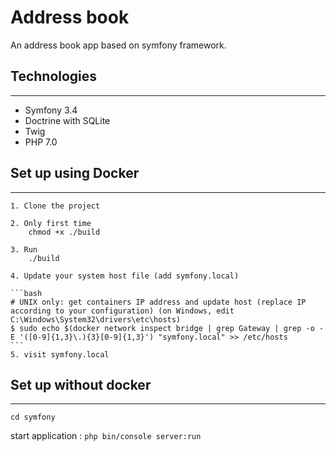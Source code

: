 # Address book

An address book app based on symfony framework.

## Technologies

---

- Symfony 3.4
- Doctrine with SQLite
- Twig
- PHP 7.0

## Set up using Docker

---

    1. Clone the project

    2. Only first time
        chmod +x ./build

    3. Run
        ./build

    4. Update your system host file (add symfony.local)

    ```bash
    # UNIX only: get containers IP address and update host (replace IP according to your configuration) (on Windows, edit C:\Windows\System32\drivers\etc\hosts)
    $ sudo echo $(docker network inspect bridge | grep Gateway | grep -o -E '([0-9]{1,3}\.){3}[0-9]{1,3}') "symfony.local" >> /etc/hosts
    ```
    5. visit symfony.local

## Set up without docker

---

`cd symfony`

start application :
`php bin/console server:run`
